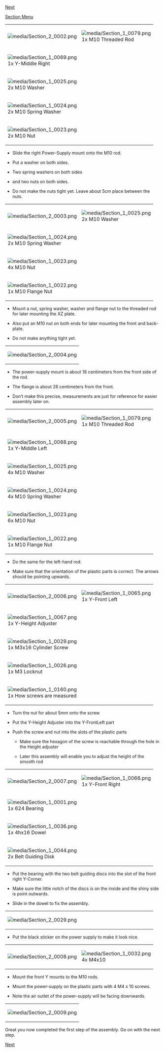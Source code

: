 [Next](https://github.com/open3dengineering/i3_Berlin/wiki/Section-2.2-Assembly-of-the-Y-Unit-Mounting-the-Front-and-Back-Plate)

[Section Menu](https://github.com/open3dengineering/i3_Berlin/wiki/Section-2-Assembly-of-the-Y-Unit)

<table>
<colgroup>
<col width="50%" />
<col width="50%" />
</colgroup>
<tbody>
<tr class="odd">
<td align="left"><p><img src="media/Section_2_0002.png" alt="media/Section_2_0002.png" /></p></td>
<td align="left"><p><img src="media/Section_1_0079.png" alt="media/Section_1_0079.png" /><br />
 1x M10 Threaded Rod</p></td>
</tr>
<tr class="even">
<td align="left"><p><img src="media/Section_1_0069.png" alt="media/Section_1_0069.png" /><br />
 1x Y-Middle Right</p></td>
</tr>
<tr class="odd">
<td align="left"><p><img src="media/Section_1_0025.png" alt="media/Section_1_0025.png" /><br />
 2x M10 Washer</p></td>
</tr>
<tr class="even">
<td align="left"><p><img src="media/Section_1_0024.png" alt="media/Section_1_0024.png" /><br />
 2x M10 Spring Washer</p></td>
</tr>
<tr class="odd">
<td align="left"><p><img src="media/Section_1_0023.png" alt="media/Section_1_0023.png" /><br />
 2x M10 Nut</p></td>
</tr>
</tbody>
</table>

-   Slide the right Power-Supply mount onto the M10 rod.

-   Put a washer on both sides.

-   Two spring washers on both sides

-   and two nuts on both sides.

-   Do not make the nuts tight yet. Leave about 5cm place between the nuts.

<table>
<colgroup>
<col width="50%" />
<col width="50%" />
</colgroup>
<tbody>
<tr class="odd">
<td align="left"><p><img src="media/Section_2_0003.png" alt="media/Section_2_0003.png" /></p></td>
<td align="left"><p><img src="media/Section_1_0025.png" alt="media/Section_1_0025.png" /><br />
 2x M10 Washer</p></td>
</tr>
<tr class="even">
<td align="left"><p><img src="media/Section_1_0024.png" alt="media/Section_1_0024.png" /><br />
 2x M10 Spring Washer</p></td>
</tr>
<tr class="odd">
<td align="left"><p><img src="media/Section_1_0023.png" alt="media/Section_1_0023.png" /><br />
 4x M10 Nut</p></td>
</tr>
<tr class="even">
<td align="left"><p><img src="media/Section_1_0022.png" alt="media/Section_1_0022.png" /><br />
 1x M10 Flange Nut</p></td>
</tr>
</tbody>
</table>

-   Mount a nut, spring washer, washer and flange nut to the threaded rod for later mounting the XZ plate.

-   Also put an M10 nut on both ends for later mounting the front and back-plate.

-   Do not make anything tight yet.

<table>
<colgroup>
<col width="100%" />
</colgroup>
<tbody>
<tr class="odd">
<td align="left"><p><img src="media/Section_2_0004.png" alt="media/Section_2_0004.png" /></p></td>
</tr>
</tbody>
</table>

-   The power-supply mount is about 18 centimeters from the front side of the rod.

-   The flange is about 26 centimeters from the front.

-   Don’t make this precise, measurements are just for reference for easier assembly later on.

<table>
<colgroup>
<col width="50%" />
<col width="50%" />
</colgroup>
<tbody>
<tr class="odd">
<td align="left"><p><img src="media/Section_2_0005.png" alt="media/Section_2_0005.png" /></p></td>
<td align="left"><p><img src="media/Section_1_0079.png" alt="media/Section_1_0079.png" /><br />
 1x M10 Threaded Rod</p></td>
</tr>
<tr class="even">
<td align="left"><p><img src="media/Section_1_0068.png" alt="media/Section_1_0068.png" /><br />
 1x Y-Middle Left</p></td>
</tr>
<tr class="odd">
<td align="left"><p><img src="media/Section_1_0025.png" alt="media/Section_1_0025.png" /><br />
 4x M10 Washer</p></td>
</tr>
<tr class="even">
<td align="left"><p><img src="media/Section_1_0024.png" alt="media/Section_1_0024.png" /><br />
 4x M10 Spring Washer</p></td>
</tr>
<tr class="odd">
<td align="left"><p><img src="media/Section_1_0023.png" alt="media/Section_1_0023.png" /><br />
 6x M10 Nut</p></td>
</tr>
<tr class="even">
<td align="left"><p><img src="media/Section_1_0022.png" alt="media/Section_1_0022.png" /><br />
 1x M10 Flange Nut</p></td>
</tr>
</tbody>
</table>

-   Do the same for the left-hand rod.

-   Make sure that the orientation of the plastic parts is correct. The arrows should be pointing upwards.

<table>
<colgroup>
<col width="50%" />
<col width="50%" />
</colgroup>
<tbody>
<tr class="odd">
<td align="left"><p><img src="media/Section_2_0006.png" alt="media/Section_2_0006.png" /></p></td>
<td align="left"><p><img src="media/Section_1_0065.png" alt="media/Section_1_0065.png" /><br />
 1x Y-Front Left</p></td>
</tr>
<tr class="even">
<td align="left"><p><img src="media/Section_1_0067.png" alt="media/Section_1_0067.png" /><br />
 1x Y-Height Adjuster</p></td>
</tr>
<tr class="odd">
<td align="left"><p><img src="media/Section_1_0029.png" alt="media/Section_1_0029.png" /><br />
 1x M3x16 Cylinder Screw</p></td>
</tr>
<tr class="even">
<td align="left"><p><img src="media/Section_1_0026.png" alt="media/Section_1_0026.png" /><br />
 1x M3 Locknut</p></td>
</tr>
<tr class="odd">
<td align="left"><p><img src="media/Section_1_0160.png" alt="media/Section_1_0160.png" /><br />
 1x How screws are measured</p></td>
</tr>
</tbody>
</table>

-   Turn the nut for about 5mm onto the screw

-   Put the Y-Height Adjuster into the Y-FrontLeft part

-   Push the screw and nut into the slots of the plastic parts

    -   Make sure the hexagon of the screw is reachable through the hole in the Height adjuster

    -   Later this assembly will enable you to adjust the height of the smooth rod

<table>
<colgroup>
<col width="50%" />
<col width="50%" />
</colgroup>
<tbody>
<tr class="odd">
<td align="left"><p><img src="media/Section_2_0007.png" alt="media/Section_2_0007.png" /></p></td>
<td align="left"><p><img src="media/Section_1_0066.png" alt="media/Section_1_0066.png" /><br />
 1x Y-Front Right</p></td>
</tr>
<tr class="even">
<td align="left"><p><img src="media/Section_1_0001.png" alt="media/Section_1_0001.png" /><br />
 1x 624 Bearing</p></td>
</tr>
<tr class="odd">
<td align="left"><p><img src="media/Section_1_0036.png" alt="media/Section_1_0036.png" /><br />
 1x 4hx16 Dowel</p></td>
</tr>
<tr class="even">
<td align="left"><p><img src="media/Section_1_0044.png" alt="media/Section_1_0044.png" /><br />
 2x Belt Guiding Disk</p></td>
</tr>
</tbody>
</table>

-   Put the bearing with the two belt guiding discs into the slot of the front right Y-Corner.

-   Make sure the little notch of the discs is on the inside and the shiny side is point outwards.

-   Slide in the dowel to fix the assembly.

<table>
<colgroup>
<col width="50%" />
<col width="50%" />
</colgroup>
<tbody>
<tr class="odd">
<td align="left"><p><img src="media/Section_2_0029.png" alt="media/Section_2_0029.png" /></p></td>
<td align="left"></td>
</tr>
</tbody>
</table>

-   Put the black sticker on the power supply to make it look nice.

<table>
<colgroup>
<col width="50%" />
<col width="50%" />
</colgroup>
<tbody>
<tr class="odd">
<td align="left"><p><img src="media/Section_2_0008.png" alt="media/Section_2_0008.png" /></p></td>
<td align="left"><p><img src="media/Section_1_0032.png" alt="media/Section_1_0032.png" /><br />
 4x M4x10</p></td>
</tr>
</tbody>
</table>

-   Mount the front Y mounts to the M10 rods.

-   Mount the power-supply on the plastic parts with 4 M4 x 10 screws.

-   Note the air outlet of the power-supply will be facing downwards.

<table>
<colgroup>
<col width="100%" />
</colgroup>
<tbody>
<tr class="odd">
<td align="left"><p><img src="media/Section_2_0009.png" alt="media/Section_2_0009.png" /></p></td>
</tr>
</tbody>
</table>

Great you now completed the first step of the assembly. Go on with the next step.

[Next](https://github.com/open3dengineering/i3_Berlin/wiki/Section-2.2-Assembly-of-the-Y-Unit-Mounting-the-Front-and-Back-Plate)
